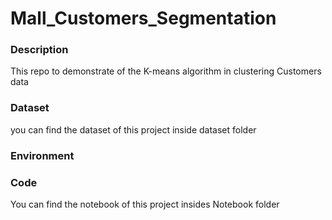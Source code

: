 # Mall_Customers_Segmentation
### Description
This repo to demonstrate of the K-means algorithm in clustering Customers data
### Dataset
you can find the dataset of this project inside dataset folder
### Environment
### Code
You can find the notebook of this project insides Notebook folder

